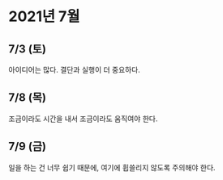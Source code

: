 # 2021년 7월

## 7/3 (토)

아이디어는 많다. 결단과 실행이 더 중요하다.
 
## 7/8 (목)

조금이라도 시간을 내서 조금이라도 움직여야 한다.

## 7/9 (금)

일을 하는 건 너무 쉽기 때문에, 여기에 휩쓸리지 않도록 주의해야 한다.
